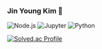 ### Jin Young Kim 🐤

<!--
**coringcoring/coringcoring** is a ✨ _special_ ✨ repository because its `README.md` (this file) appears on your GitHub profile.

Here are some ideas to get you started:

- 🔭 I’m currently working on ...
- 🌱 I’m currently learning ...
- 👯 I’m looking to collaborate on ...
- 🤔 I’m looking for help with ...
- 💬 Ask me about ...
- 📫 How to reach me: ...
- 😄 Pronouns: ...
- ⚡ Fun fact: ...
-->
![Node.js](https://img.shields.io/badge/Node.js-339933.svg?&style=for-the-badge&logo=Node.js&logoColor=green) 
![Jupyter](https://img.shields.io/badge/Jupyter-F37626.svg?&style=for-the-badge&logo=Jupyter&logoColor=red) 
![Python](https://img.shields.io/badge/Python-3776AB.svg?&style=for-the-badge&logo=Python&logoColor=blue) 

[![Solved.ac Profile](http://mazassumnida.wtf/api/generate_badge?boj=niwa32329)](https://solved.ac/niwa32329) 
